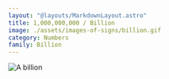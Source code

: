 ```yaml
---
layout: "@layouts/MarkdownLayout.astro"
title: 1,000,000,000 / Billion
image: ./assets/images-of-signs/billion.gif
category: Numbers
family: Billion
---
```


![A billion](@signs/billion.gif)
